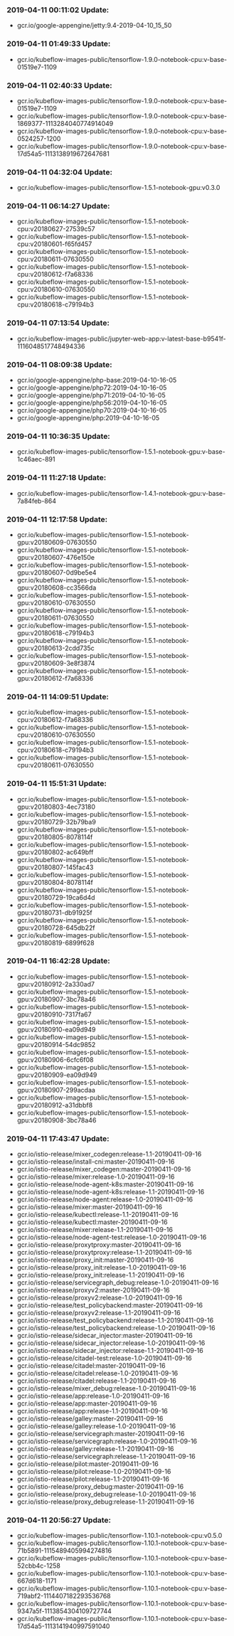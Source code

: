 ### 2019-04-11 00:11:02 Update:

- gcr.io/google-appengine/jetty:9.4-2019-04-10_15_50
### 2019-04-11 01:49:33 Update:

- gcr.io/kubeflow-images-public/tensorflow-1.9.0-notebook-cpu:v-base-01519e7-1109
### 2019-04-11 02:40:33 Update:

- gcr.io/kubeflow-images-public/tensorflow-1.9.0-notebook-cpu:v-base-01519e7-1109
- gcr.io/kubeflow-images-public/tensorflow-1.9.0-notebook-cpu:v-base-1869377-1113284040774914049
- gcr.io/kubeflow-images-public/tensorflow-1.9.0-notebook-cpu:v-base-0524257-1200
- gcr.io/kubeflow-images-public/tensorflow-1.9.0-notebook-cpu:v-base-17d54a5-1113138919672647681
### 2019-04-11 04:32:04 Update:

- gcr.io/kubeflow-images-public/tensorflow-1.5.1-notebook-gpu:v0.3.0
### 2019-04-11 06:14:27 Update:

- gcr.io/kubeflow-images-public/tensorflow-1.5.1-notebook-cpu:v20180627-27539c57
- gcr.io/kubeflow-images-public/tensorflow-1.5.1-notebook-cpu:v20180601-f65fd457
- gcr.io/kubeflow-images-public/tensorflow-1.5.1-notebook-cpu:v20180611-07630550
- gcr.io/kubeflow-images-public/tensorflow-1.5.1-notebook-cpu:v20180612-f7a68336
- gcr.io/kubeflow-images-public/tensorflow-1.5.1-notebook-cpu:v20180610-07630550
- gcr.io/kubeflow-images-public/tensorflow-1.5.1-notebook-cpu:v20180618-c79194b3
### 2019-04-11 07:13:54 Update:

- gcr.io/kubeflow-images-public/jupyter-web-app:v-latest-base-b9541f-1116048517748494336
### 2019-04-11 08:09:38 Update:

- gcr.io/google-appengine/php-base:2019-04-10-16-05
- gcr.io/google-appengine/php72:2019-04-10-16-05
- gcr.io/google-appengine/php71:2019-04-10-16-05
- gcr.io/google-appengine/php56:2019-04-10-16-05
- gcr.io/google-appengine/php70:2019-04-10-16-05
- gcr.io/google-appengine/php:2019-04-10-16-05
### 2019-04-11 10:36:35 Update:

- gcr.io/kubeflow-images-public/tensorflow-1.5.1-notebook-gpu:v-base-1c46aec-891
### 2019-04-11 11:27:18 Update:

- gcr.io/kubeflow-images-public/tensorflow-1.4.1-notebook-gpu:v-base-7a84feb-864
### 2019-04-11 12:17:58 Update:

- gcr.io/kubeflow-images-public/tensorflow-1.5.1-notebook-gpu:v20180609-07630550
- gcr.io/kubeflow-images-public/tensorflow-1.5.1-notebook-gpu:v20180607-476e150e
- gcr.io/kubeflow-images-public/tensorflow-1.5.1-notebook-gpu:v20180607-0d9be5e4
- gcr.io/kubeflow-images-public/tensorflow-1.5.1-notebook-gpu:v20180608-cc3566da
- gcr.io/kubeflow-images-public/tensorflow-1.5.1-notebook-gpu:v20180610-07630550
- gcr.io/kubeflow-images-public/tensorflow-1.5.1-notebook-gpu:v20180611-07630550
- gcr.io/kubeflow-images-public/tensorflow-1.5.1-notebook-gpu:v20180618-c79194b3
- gcr.io/kubeflow-images-public/tensorflow-1.5.1-notebook-gpu:v20180613-2cdd735c
- gcr.io/kubeflow-images-public/tensorflow-1.5.1-notebook-gpu:v20180609-3e8f3874
- gcr.io/kubeflow-images-public/tensorflow-1.5.1-notebook-gpu:v20180612-f7a68336
### 2019-04-11 14:09:51 Update:

- gcr.io/kubeflow-images-public/tensorflow-1.5.1-notebook-cpu:v20180612-f7a68336
- gcr.io/kubeflow-images-public/tensorflow-1.5.1-notebook-cpu:v20180610-07630550
- gcr.io/kubeflow-images-public/tensorflow-1.5.1-notebook-cpu:v20180618-c79194b3
- gcr.io/kubeflow-images-public/tensorflow-1.5.1-notebook-cpu:v20180611-07630550
### 2019-04-11 15:51:31 Update:

- gcr.io/kubeflow-images-public/tensorflow-1.5.1-notebook-gpu:v20180803-4ec73180
- gcr.io/kubeflow-images-public/tensorflow-1.5.1-notebook-gpu:v20180729-32b79ba9
- gcr.io/kubeflow-images-public/tensorflow-1.5.1-notebook-gpu:v20180805-8078114f
- gcr.io/kubeflow-images-public/tensorflow-1.5.1-notebook-gpu:v20180802-ac649bff
- gcr.io/kubeflow-images-public/tensorflow-1.5.1-notebook-gpu:v20180807-145fac43
- gcr.io/kubeflow-images-public/tensorflow-1.5.1-notebook-gpu:v20180804-8078114f
- gcr.io/kubeflow-images-public/tensorflow-1.5.1-notebook-gpu:v20180729-19ca6d4d
- gcr.io/kubeflow-images-public/tensorflow-1.5.1-notebook-gpu:v20180731-db91925f
- gcr.io/kubeflow-images-public/tensorflow-1.5.1-notebook-gpu:v20180728-645db22f
- gcr.io/kubeflow-images-public/tensorflow-1.5.1-notebook-gpu:v20180819-6899f628
### 2019-04-11 16:42:28 Update:

- gcr.io/kubeflow-images-public/tensorflow-1.5.1-notebook-gpu:v20180912-2a330ad7
- gcr.io/kubeflow-images-public/tensorflow-1.5.1-notebook-gpu:v20180907-3bc78a46
- gcr.io/kubeflow-images-public/tensorflow-1.5.1-notebook-gpu:v20180910-7317fa67
- gcr.io/kubeflow-images-public/tensorflow-1.5.1-notebook-gpu:v20180910-ea09d949
- gcr.io/kubeflow-images-public/tensorflow-1.5.1-notebook-gpu:v20180914-54dc9852
- gcr.io/kubeflow-images-public/tensorflow-1.5.1-notebook-gpu:v20180906-6cfc6f08
- gcr.io/kubeflow-images-public/tensorflow-1.5.1-notebook-gpu:v20180909-ea09d949
- gcr.io/kubeflow-images-public/tensorflow-1.5.1-notebook-gpu:v20180907-299acdaa
- gcr.io/kubeflow-images-public/tensorflow-1.5.1-notebook-gpu:v20180912-a31dbbf8
- gcr.io/kubeflow-images-public/tensorflow-1.5.1-notebook-gpu:v20180908-3bc78a46
### 2019-04-11 17:43:47 Update:

- gcr.io/istio-release/mixer_codegen:release-1.1-20190411-09-16
- gcr.io/istio-release/install-cni:master-20190411-09-16
- gcr.io/istio-release/mixer_codegen:master-20190411-09-16
- gcr.io/istio-release/mixer:release-1.0-20190411-09-16
- gcr.io/istio-release/node-agent-k8s:master-20190411-09-16
- gcr.io/istio-release/node-agent-k8s:release-1.1-20190411-09-16
- gcr.io/istio-release/node-agent:release-1.0-20190411-09-16
- gcr.io/istio-release/mixer:master-20190411-09-16
- gcr.io/istio-release/kubectl:release-1.1-20190411-09-16
- gcr.io/istio-release/kubectl:master-20190411-09-16
- gcr.io/istio-release/mixer:release-1.1-20190411-09-16
- gcr.io/istio-release/node-agent-test:release-1.0-20190411-09-16
- gcr.io/istio-release/proxytproxy:master-20190411-09-16
- gcr.io/istio-release/proxytproxy:release-1.1-20190411-09-16
- gcr.io/istio-release/proxy_init:master-20190411-09-16
- gcr.io/istio-release/proxy_init:release-1.0-20190411-09-16
- gcr.io/istio-release/proxy_init:release-1.1-20190411-09-16
- gcr.io/istio-release/servicegraph_debug:release-1.0-20190411-09-16
- gcr.io/istio-release/proxyv2:master-20190411-09-16
- gcr.io/istio-release/proxyv2:release-1.0-20190411-09-16
- gcr.io/istio-release/test_policybackend:master-20190411-09-16
- gcr.io/istio-release/proxyv2:release-1.1-20190411-09-16
- gcr.io/istio-release/test_policybackend:release-1.1-20190411-09-16
- gcr.io/istio-release/test_policybackend:release-1.0-20190411-09-16
- gcr.io/istio-release/sidecar_injector:master-20190411-09-16
- gcr.io/istio-release/sidecar_injector:release-1.0-20190411-09-16
- gcr.io/istio-release/sidecar_injector:release-1.1-20190411-09-16
- gcr.io/istio-release/citadel-test:release-1.0-20190411-09-16
- gcr.io/istio-release/citadel:master-20190411-09-16
- gcr.io/istio-release/citadel:release-1.0-20190411-09-16
- gcr.io/istio-release/citadel:release-1.1-20190411-09-16
- gcr.io/istio-release/mixer_debug:release-1.0-20190411-09-16
- gcr.io/istio-release/app:release-1.0-20190411-09-16
- gcr.io/istio-release/app:master-20190411-09-16
- gcr.io/istio-release/app:release-1.1-20190411-09-16
- gcr.io/istio-release/galley:master-20190411-09-16
- gcr.io/istio-release/galley:release-1.0-20190411-09-16
- gcr.io/istio-release/servicegraph:master-20190411-09-16
- gcr.io/istio-release/servicegraph:release-1.0-20190411-09-16
- gcr.io/istio-release/galley:release-1.1-20190411-09-16
- gcr.io/istio-release/servicegraph:release-1.1-20190411-09-16
- gcr.io/istio-release/pilot:master-20190411-09-16
- gcr.io/istio-release/pilot:release-1.0-20190411-09-16
- gcr.io/istio-release/pilot:release-1.1-20190411-09-16
- gcr.io/istio-release/proxy_debug:master-20190411-09-16
- gcr.io/istio-release/proxy_debug:release-1.0-20190411-09-16
- gcr.io/istio-release/proxy_debug:release-1.1-20190411-09-16
### 2019-04-11 20:56:27 Update:

- gcr.io/kubeflow-images-public/tensorflow-1.10.1-notebook-cpu:v0.5.0
- gcr.io/kubeflow-images-public/tensorflow-1.10.1-notebook-cpu:v-base-71b5891-1115489405994274816
- gcr.io/kubeflow-images-public/tensorflow-1.10.1-notebook-cpu:v-base-52cbb4c-1258
- gcr.io/kubeflow-images-public/tensorflow-1.10.1-notebook-cpu:v-base-667d618-1171
- gcr.io/kubeflow-images-public/tensorflow-1.10.1-notebook-cpu:v-base-719abf2-1114407182293536768
- gcr.io/kubeflow-images-public/tensorflow-1.10.1-notebook-cpu:v-base-9347a5f-1113854304109727744
- gcr.io/kubeflow-images-public/tensorflow-1.10.1-notebook-cpu:v-base-17d54a5-1113141940997591040
